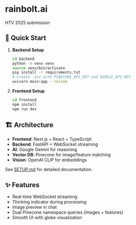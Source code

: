 # rainbolt.ai
HTV 2025 submission

## 🚀 Quick Start

1. **Backend Setup**
   ```bash
   cd backend
   python -m venv venv
   source venv/bin/activate
   pip install -r requirements.txt
   # Create .env with PINECONE_API_KEY and GOOGLE_API_KEY
   uvicorn main:app --reload
   ```

2. **Frontend Setup**
   ```bash
   cd frontend
   npm install
   npm run dev
   ```

## 🏗️ Architecture

- **Frontend**: Next.js + React + TypeScript
- **Backend**: FastAPI + WebSocket streaming
- **AI**: Google Gemini for reasoning
- **Vector DB**: Pinecone for image/feature matching
- **Vision**: OpenAI CLIP for embeddings

See [SETUP.md](./SETUP.md) for detailed documentation.

## ✨ Features

- Real-time WebSocket streaming
- Thinking indicator during processing
- Image preview in chat
- Dual Pinecone namespace queries (images + features)
- Smooth UI with globe visualization
